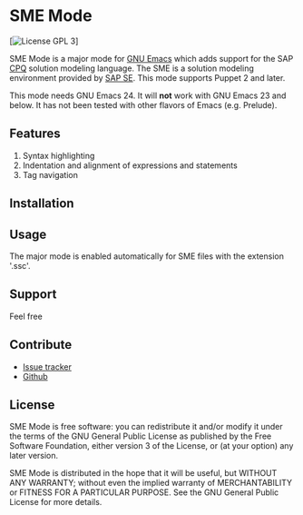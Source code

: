 SME Mode
========

[![License GPL 3][badge-license]]

SME Mode is a major mode for [GNU Emacs][]  which adds support for the
SAP [CPQ][] solution modeling language.  The SME is a solution modeling
environment provided by [SAP SE]. This mode supports Puppet 2 and later.

This mode needs GNU Emacs 24.  It will **not** work with GNU Emacs 23 and below.
It has not been tested with other flavors of Emacs (e.g. Prelude).

Features
---------
1. Syntax highlighting
2. Indentation and alignment of expressions and statements
3. Tag navigation

Installation
--------------

Usage
------

The major mode is enabled automatically for SME files with the extension '.ssc'.

Support
-------
Feel free

Contribute
-----------
- [Issue tracker][]
- [Github][]

License
--------

SME Mode is free software: you can redistribute it and/or modify it under the
terms of the GNU General Public License as published by the Free Software
Foundation, either version 3 of the License, or (at your option) any later
version.

SME Mode is distributed in the hope that it will be useful, but WITHOUT ANY
WARRANTY; without even the implied warranty of MERCHANTABILITY or FITNESS FOR A
PARTICULAR PURPOSE.  See the GNU General Public License for more details.


[badge-license]: https://img.shields.io/badge/license-GPL_3-green.svg
[GNU Emacs]: https://www.gnu.org/software/emacs/
[Issue tracker]: https://github.com/mjj55409/sme-mode/issues
[Github]: https://github.com/mjj55409/sme-mode
[CPQ]: http://help.sap.com/saphelp_ssc200/helpdata/en/6a/9242f91caf457489cdfb1bf0ed5c3e/content.htm?frameset=/en/f4/ee271973864f48ad502c070b50ef8a/frameset.htm&current_toc=/en/a2/78d0b2f38d4684a4f5750eca31947a/plain.htm&node_id=8&show_children=false
[SAP SE]: https://en.wikipedia.org/wiki/SAP_SE
